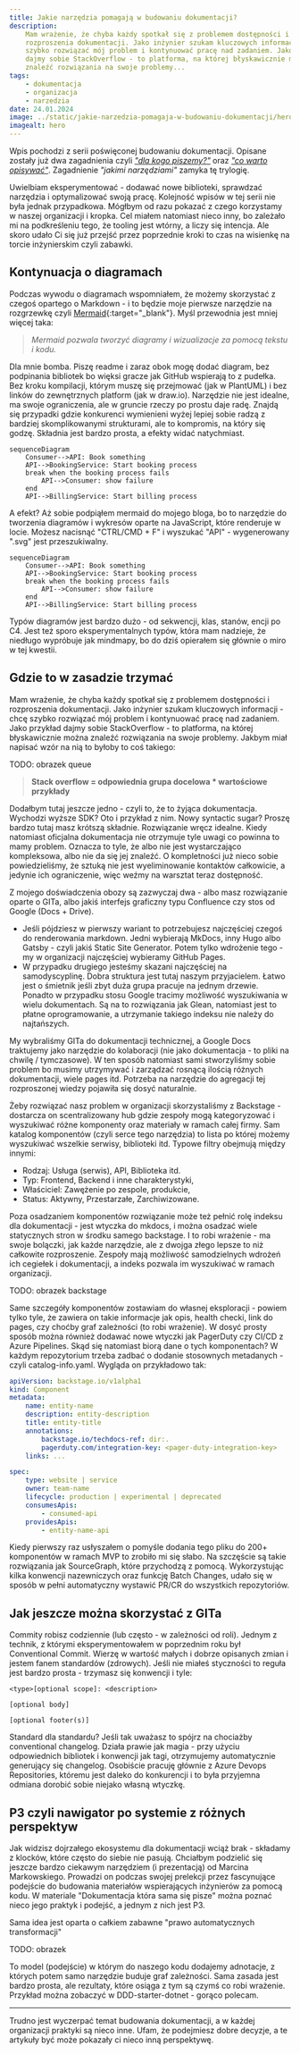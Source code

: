 ```yaml
---
title: Jakie narzędzia pomagają w budowaniu dokumentacji?
description:
    Mam wrażenie, że chyba każdy spotkał się z problemem dostępności i
    rozproszenia dokumentacji. Jako inżynier szukam kluczowych informacji - chcę
    szybko rozwiązać mój problem i kontynuować pracę nad zadaniem. Jako przykład
    dajmy sobie StackOverflow - to platforma, na której błyskawicznie można
    znaleźć rozwiązania na swoje problemy...
tags:
    - dokumentacja
    - organizacja
    - narzedzia
date: 24.01.2024
image: ../static/jakie-narzedzia-pomagaja-w-budowaniu-dokumentacji/hero.jpg
imagealt: hero
---
```


Wpis pochodzi z serii poświęconej budowaniu dokumentacji. Opisane zostały już
dwa zagadnienia czyli
_["dla kogo piszemy?"](./dla-kogo-piszemy-dokumentacje.md)_ oraz
_["co warto opisywać"](./co-dokumentujemy-a-co-powinnismy.md)_. Zagadnienie
_"jakimi narzędziami"_ zamyka tę trylogię.

Uwielbiam eksperymentować - dodawać nowe biblioteki, sprawdzać narzędzia i
optymalizować swoją pracę. Kolejność wpisów w tej serii nie była jednak
przypadkowa. Mógłbym od razu pokazać z czego korzystamy w naszej organizacji i
kropka. Cel miałem natomiast nieco inny, bo zależało mi na podkreśleniu tego, że
tooling jest wtórny, a liczy się intencja. Ale skoro udało Ci się już przejść
przez poprzednie kroki to czas na wisienkę na torcie inżynierskim czyli zabawki.

## Kontynuacja o diagramach

Podczas wywodu o diagramach wspomniałem, że możemy skorzystać z czegoś opartego
o Markdown - i to będzie moje pierwsze narzędzie na rozgrzewkę czyli
[Mermaid](https://mermaid.js.org/intro/){:target="\_blank"}. Myśl przewodnia
jest mniej więcej taka:

> _Mermaid pozwala tworzyć diagramy i wizualizacje za pomocą tekstu i kodu._

Dla mnie bomba. Piszę readme i zaraz obok mogę dodać diagram, bez podpinania
bibliotek bo więksi gracze jak GitHub wspierają to z pudełka. Bez kroku
kompilacji, którym muszę się przejmować (jak w PlantUML) i bez linków do
zewnętrznych platform (jak w draw.io). Narzędzie nie jest idealne, ma swoje
ograniczenia, ale w gruncie rzeczy po prostu daje radę. Znajdą się przypadki
gdzie konkurenci wymienieni wyżej lepiej sobie radzą z bardziej skomplikowanymi
strukturami, ale to kompromis, na który się godzę. Składnia jest bardzo prosta,
a efekty widać natychmiast.

```text
sequenceDiagram
    Consumer-->API: Book something
    API-->BookingService: Start booking process
    break when the booking process fails
        API-->Consumer: show failure
    end
    API-->BillingService: Start billing process
```

A efekt? Aż sobie podpiąłem mermaid do mojego bloga, bo to narzędzie do
tworzenia diagramów i wykresów oparte na JavaScript, które renderuje w locie.
Możesz nacisnąć "CTRL/CMD + F" i wyszukać "API" - wygenerowany ".svg" jest
przeszukiwalny.

```mermaid
sequenceDiagram
    Consumer-->API: Book something
    API-->BookingService: Start booking process
    break when the booking process fails
        API-->Consumer: show failure
    end
    API-->BillingService: Start billing process
```

Typów diagramów jest bardzo dużo - od sekwencji, klas, stanów, encji po C4. Jest
też sporo eksperymentalnych typów, która mam nadzieje, że niedługo wypróbuje jak
mindmapy, bo do dziś opierałem się głównie o miro w tej kwestii.

## Gdzie to w zasadzie trzymać

Mam wrażenie, że chyba każdy spotkał się z problemem dostępności i rozproszenia
dokumentacji. Jako inżynier szukam kluczowych informacji - chcę szybko rozwiązać
mój problem i kontynuować pracę nad zadaniem. Jako przykład dajmy sobie
StackOverflow - to platforma, na której błyskawicznie można znaleźć rozwiązania
na swoje problemy. Jakbym miał napisać wzór na nią to byłoby to coś takiego:

TODO: obrazek queue

> **Stack overflow = odpowiednia grupa docelowa \* wartościowe przykłady**

Dodałbym tutaj jeszcze jedno - czyli to, że to żyjąca dokumentacja. Wychodzi
wyższe SDK? Oto i przykład z nim. Nowy syntactic sugar? Proszę bardzo tutaj masz
krótszą składnie. Rozwiązanie wręcz idealne. Kiedy natomiast oficjalna
dokumentacja nie otrzymuje tyle uwagi co powinna to mamy problem. Oznacza to
tyle, że albo nie jest wystarczająco kompleksowa, albo nie da się jej znaleźć. O
kompletności już nieco sobie powiedzieliśmy, że sztuką nie jest wyeliminowanie
kontaktów całkowicie, a jedynie ich ograniczenie, więc weźmy na warsztat teraz
dostępność.

Z mojego doświadczenia obozy są zazwyczaj dwa - albo masz rozwiązanie oparte o
GITa, albo jakiś interfejs graficzny typu Confluence czy stos od Google (Docs +
Drive).

-   Jeśli pójdziesz w pierwszy wariant to potrzebujesz najczęściej czegoś do
    renderowania markdown. Jedni wybierają MkDocs, inny Hugo albo Gatsby - czyli
    jakiś Static Site Generator. Potem tylko wdrożenie tego - my w organizacji
    najczęściej wybieramy GitHub Pages.
-   W przypadku drugiego jesteśmy skazani najczęściej na samodyscyplinę. Dobra
    struktura jest tutaj naszym przyjacielem. Łatwo jest o śmietnik jeśli zbyt
    duża grupa pracuje na jednym drzewie. Ponadto w przypadku stosu Google
    tracimy możliwość wyszukiwania w wielu dokumentach. Są na to rozwiązania jak
    Glean, natomiast jest to płatne oprogramowanie, a utrzymanie takiego indeksu
    nie należy do najtańszych.

My wybraliśmy GITa do dokumentacji technicznej, a Google Docs traktujemy jako
narzędzie do kolaboracji (nie jako dokumentacja - to pliki na chwilę /
tymczasowe). W ten sposób natomiast sami stworzyliśmy sobie problem bo musimy
utrzymywać i zarządzać rosnącą ilością różnych dokumentacji, wiele pages itd.
Potrzeba na narzędzie do agregacji tej rozproszonej wiedzy pojawiła się dosyć
naturalnie.

Żeby rozwiązać nasz problem w organizacji skorzystaliśmy z Backstage - dostarcza
on scentralizowany hub gdzie zespoły mogą kategoryzować i wyszukiwać różne
komponenty oraz materiały w ramach całej firmy. Sam katalog komponentów (czyli
serce tego narzędzia) to lista po której możemy wyszukiwać wszelkie serwisy,
biblioteki itd. Typowe filtry obejmują między innymi:

-   Rodzaj: Usługa (serwis), API, Biblioteka itd.
-   Typ: Frontend, Backend i inne charakterystyki,
-   Właściciel: Zawężenie po zespole, produkcie,
-   Status: Aktywny, Przestarzałe, Zarchiwizowane.

Poza osadzaniem komponentów rozwiązanie może też pełnić rolę indeksu dla
dokumentacji - jest wtyczka do mkdocs, i można osadzać wiele statycznych stron w
środku samego backstage. I to robi wrażenie - ma swoje bolączki, jak każde
narzędzie, ale z dwojga złego lepsze to niż całkowite rozproszenie. Zespoły mają
możliwość samodzielnych wdrożeń ich cegiełek i dokumentacji, a indeks pozwala im
wyszukiwać w ramach organizacji.

TODO: obrazek backstage

Same szczegóły komponentów zostawiam do własnej eksploracji - powiem tylko tyle,
że zawiera on takie informacje jak opis, health checki, link do pages, czy
choćby graf zależności (to robi wrażenie). W dosyć prosty sposób można również
dodawać nowe wtyczki jak PagerDuty czy CI/CD z Azure Pipelines. Skąd się
natomiast biorą dane o tych komponentach? W każdym repozytorium trzeba zadbać o
dodanie stosownych metadanych - czyli catalog-info.yaml. Wygląda on przykładowo
tak:

```yaml
apiVersion: backstage.io/v1alpha1
kind: Component
metadata:
    name: entity-name
    description: entity-description
    title: entity-title
    annotations:
        backstage.io/techdocs-ref: dir:.
        pagerduty.com/integration-key: <pager-duty-integration-key>
    links: ...

spec:
    type: website | service
    owner: team-name
    lifecycle: production | experimental | deprecated
    consumesApis:
        - consumed-api
    providesApis:
        - entity-name-api
```

Kiedy pierwszy raz usłyszałem o pomyśle dodania tego pliku do 200+ komponentów w
ramach MVP to zrobiło mi się słabo. Na szczęście są takie rozwiązania jak
SourceGraph, które przychodzą z pomocą. Wykorzystując kilka konwencji
nazewniczych oraz funkcję Batch Changes, udało się w sposób w pełni automatyczny
wystawić PR/CR do wszystkich repozytoriów.

## Jak jeszcze można skorzystać z GITa

Commity robisz codziennie (lub często - w zależności od roli). Jednym z technik,
z którymi eksperymentowałem w poprzednim roku był Conventional Commit. Wierzę w
wartość małych i dobrze opisanych zmian i jestem fanem standardów (zdrowych).
Jeśli nie miałeś styczności to reguła jest bardzo prosta - trzymasz się
konwencji i tyle:

```text
<type>[optional scope]: <description>

[optional body]

[optional footer(s)]
```

Standard dla standardu? Jeśli tak uważasz to spójrz na chociażby conventional
changelog. Działa prawie jak magia - przy użyciu odpowiednich bibliotek i
konwencji jak tagi, otrzymujemy automatycznie generujący się changelog.
Osobiście pracuję głównie z Azure Devops Repositories, któremu jest daleko do
konkurencji i to była przyjemna odmiana dorobić sobie niejako własną wtyczkę.

## P3 czyli nawigator po systemie z różnych perspektyw

Jak widzisz dojrzałego ekosystemu dla dokumentacji wciąż brak - składamy z
klocków, które często do siebie nie pasują. Chciałbym podzielić się jeszcze
bardzo ciekawym narzędziem (i prezentacją) od Marcina Markowskiego. Prowadzi on
podczas swojej prelekcji przez fascynujące podejście do budowania materiałów
wspierających inżynierów za pomocą kodu. W materiale "Dokumentacja która sama
się pisze" można poznać nieco jego praktyk i podejść, a jednym z nich jest P3.

Sama idea jest oparta o całkiem zabawne "prawo automatycznych transformacji"

TODO: obrazek

To model (podejście) w którym do naszego kodu dodajemy adnotacje, z których
potem samo narzędzie buduje graf zależności. Sama zasada jest bardzo prosta, ale
rezultaty, które osiąga z tym są czymś co robi wrażenie. Przykład można zobaczyć
w DDD-starter-dotnet - gorąco polecam.

---

Trudno jest wyczerpać temat budowania dokumentacji, a w każdej organizacji
praktyki są nieco inne. Ufam, że podejmiesz dobre decyzje, a te artykuły być
może pokazały ci nieco inną perspektywę.
